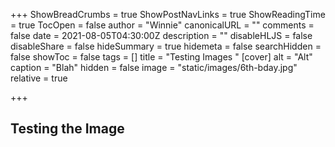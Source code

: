 +++
ShowBreadCrumbs = true
ShowPostNavLinks = true
ShowReadingTime = true
TocOpen = false
author = "Winnie"
canonicalURL = ""
comments = false
date = 2021-08-05T04:30:00Z
description = ""
disableHLJS = false
disableShare = false
hideSummary = true
hidemeta = false
searchHidden = false
showToc = false
tags = []
title = "Testing Images "
[cover]
alt = "Alt"
caption = "Blah"
hidden = false
image = "static/images/6th-bday.jpg"
relative = true

+++
## Testing the Image
